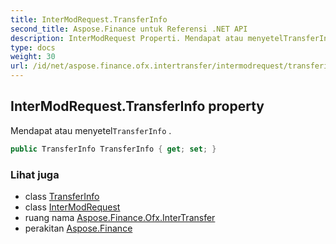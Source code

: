 ```yaml
---
title: InterModRequest.TransferInfo
second_title: Aspose.Finance untuk Referensi .NET API
description: InterModRequest Properti. Mendapat atau menyetelTransferInfo .
type: docs
weight: 30
url: /id/net/aspose.finance.ofx.intertransfer/intermodrequest/transferinfo/
---
```

## InterModRequest.TransferInfo property

Mendapat atau menyetel`TransferInfo` .

```csharp
public TransferInfo TransferInfo { get; set; }
```

### Lihat juga

* class [TransferInfo](../../../aspose.finance.ofx/transferinfo/)
* class [InterModRequest](../)
* ruang nama [Aspose.Finance.Ofx.InterTransfer](../../intermodrequest/)
* perakitan [Aspose.Finance](../../../)


